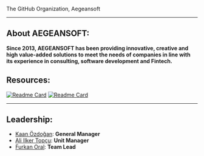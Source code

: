 The GitHub Organization, Aegeansoft

---

## About AEGEANSOFT:
**Since 2013, AEGEANSOFT has been providing innovative, creative and high value-added solutions to meet the needs of companies in line with its experience in consulting, software development and Fintech.**


## Resources:
[![Readme Card](https://github-readme-stats.vercel.app/api/pin/?username=sap-tutorials&repo=Tutorials&theme=react)](https://github.com/sap-tutorials/Tutorials)
[![Readme Card](https://github-readme-stats.vercel.app/api/pin/?username=SAP-docs&repo=sapui5&theme=react)](https://github.com/SAP-docs/sapui5)


---


## Leadership:
- [Kaan Özdoğan](https://github.com/kaanozdogan): **General Manager** 
- [Ali Ilker Topçu](https://github.com/aliilkertopcu): **Unit Manager**
- [Furkan Oral](https://github.com/furkano97): **Team Lead**

